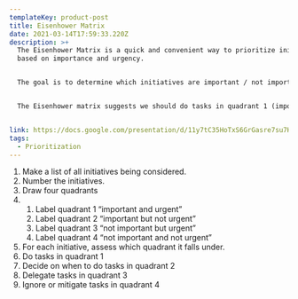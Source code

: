```yaml
---
templateKey: product-post
title: Eisenhower Matrix
date: 2021-03-14T17:59:33.220Z
description: >+
  The Eisenhower Matrix is a quick and convenient way to prioritize initiatives
  based on importance and urgency.


  The goal is to determine which initiatives are important / not important, and urgent / not urgent. We can then prioritize accordingly.


  The Eisenhower matrix suggests we should do tasks in quadrant 1 (important and urgent), decide on when to do tasks in quadrant 2 (important but not urgent), delegate tasks in quadrant 3 (not important but urgent), and ignore or mitigate tasks in quadrant 4 (not important and not urgent)


link: https://docs.google.com/presentation/d/11y7tC35HoTxS6GrGasre7su7HxRrq_W6HrnUPH5cDFk/edit#slide=id.gb70c0c9545_0_165
tags:
  - Prioritization
---
```



1. Make a list of all initiatives being considered.
2. Number the initiatives.
3. Draw four quadrants
4. 1. Label quadrant 1 “important and urgent”
   2. Label quadrant 2 “important but not urgent”
   3. Label quadrant 3 “not important but urgent”
   4. Label quadrant 4 “not important and not urgent”
5. For each initiative, assess which quadrant it falls under.
6. Do tasks in quadrant 1
7. Decide on when to do tasks in quadrant 2
8. Delegate tasks in quadrant 3
9. Ignore or mitigate tasks in quadrant 4